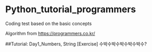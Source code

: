 # Python_tutorial_programmers
Coding test based on the basic concepts

Algorithm from https://programmers.co.kr/

##Tutorial: Day1_Numbers, String
[Exercise] 수박수박수박수박수박수?  

